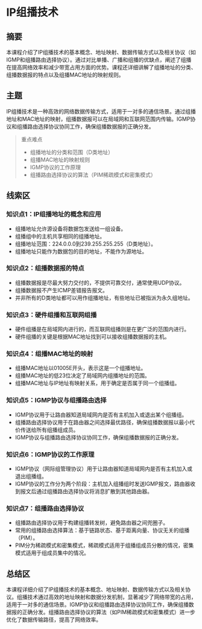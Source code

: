 # IP组播技术

## 摘要

本课程介绍了IP组播技术的基本概念、地址映射、数据传输方式以及相关协议（如IGMP和组播路由选择协议）。通过对比单播、广播和组播的优缺点，阐述了组播在提高网络效率和减少带宽占用方面的优势。课程还详细讲解了组播地址的分类、组播数据报的特点以及组播MAC地址的映射规则。

## 主题

IP组播技术是一种高效的网络数据传输方式，适用于一对多的通信场景。通过组播地址和MAC地址的映射，组播数据报可以在局域网和互联网范围内传输。IGMP协议和组播路由选择协议协同工作，确保组播数据报的正确分发。

> 重点难点
>
> - 组播地址的分类和范围（D类地址）
> - 组播MAC地址的映射规则
> - IGMP协议的工作原理
> - 组播路由选择协议的算法（PIM稀疏模式和密集模式）

## 线索区

### 知识点1：IP组播地址的概念和应用
- 组播地址允许源设备将数据包发送给一组设备。
- 组播组中的主机共享相同的组播地址。
- 组播地址范围：224.0.0.0到239.255.255.255（D类地址）。
- 组播地址只能作为数据包的目的地址，不能作为源地址。

### 知识点2：组播数据报的特点
- 组播数据报是尽最大努力交付的，不提供可靠交付，通常使用UDP协议。
- 组播数据报不产生ICMP差错报告报文。
- 并非所有的D类地址都可以用作组播地址，有些地址已被指派为永久组地址。

### 知识点3：硬件组播和互联网组播
- 硬件组播是在局域网内进行的，而互联网组播则是在更广泛的范围内进行。
- 硬件组播的关键是根据MAC地址找到可以接收组播数据报的主机。

### 知识点4：组播MAC地址的映射
- 组播MAC地址以01005E开头，表示这是一个组播地址。
- 组播MAC地址的低23位决定了局域网内组播地址的范围。
- 组播MAC地址与IP地址有映射关系，用于确定是否属于同一个组播组。

### 知识点5：IGMP协议与组播路由选择
- IGMP协议用于让路由器知道局域网内是否有主机加入或退出某个组播组。
- 组播路由选择协议用于在路由器之间选择最优路径，确保组播数据报以最小代价传送给所有组播组成员。
- IGMP协议与组播路由选择协议协同工作，确保组播数据报的正确分发。

### 知识点6：IGMP协议的工作原理
- IGMP协议（网际组管理协议）用于让路由器知道局域网内是否有主机加入或退出组播组。
- IGMP协议的工作分为两个阶段：主机加入组播组时发送IGMP报文，路由器收到报文后通过组播路由选择协议将消息扩散到其他路由器。

### 知识点7：组播路由选择协议
- 组播路由选择协议用于构建组播转发树，避免路由器之间兜圈子。
- 常用的组播路由选择算法：基于链路状态、基于距离向量、协议无关的组播（PIM）。
- PIM分为稀疏模式和密集模式，稀疏模式适用于组播组成员分散的情况，密集模式适用于组成员集中的情况。

## 总结区

本课程详细介绍了IP组播技术的基本概念、地址映射、数据传输方式以及相关协议。组播技术通过高效的地址映射和数据分发机制，显著减少了网络带宽的占用，适用于一对多的通信场景。IGMP协议和组播路由选择协议协同工作，确保组播数据报的正确分发。组播路由选择协议的算法（如PIM稀疏模式和密集模式）进一步优化了数据传输路径，提高了网络效率。